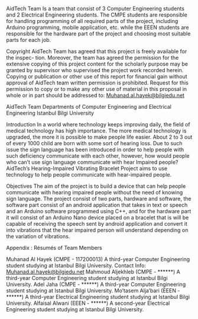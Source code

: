 AidTech Team
Is a team that consist of 3 Computer Engineering students and 2 Electrical Engineering students. The CMPE students are responsible for handling programming of all required parts of the project, including Arduino programming, mobile application, etc. while the EEEN students are responsible for the hardware part of the project and choosing most suitable parts for each job.




Copyright
AidTech Team has agreed that this project is freely available for the inspec- tion. Moreover, the team has agreed the permission for the extensive copying of this project content for the scholarly purpose may be granted by supervisor who supervised the project work recorded herein. Copying or publication or other use of this report for financial gain without approval of AidTech team written permission is prohibited. Request for this permission to copy or to make any other use of material in this proposal in whole or in part should be addressed to: Muhanad.al.hayek@bilgiedu.net


AidTech Team
Departments of Computer Engineering and Electrical Engineering
Istanbul Bilgi University

Introduction
In a world where technology keeps improving daily, the field of medical technology has high importance. The more medical technology is upgraded, the more it is possible to make people life easier. About 2 to 3 out of every 1000 child are born with some sort of hearing loss. Due to such issue the sign language has been introduced in order to help people with such deficiency communicate with each other, however, how would people who can’t use sign language communicate with hear Impaired people? AidTech’s Hearing-Impaired Vibrating Bracelet Project aims to use technology to help people communicate with hear-impaired people.

Objectives
The aim of the project is to build a device that can help people communicate with hearing impaired people without the need of knowing sign language. The project consist of two parts, hardware and software, the software part consist of an android application that takes in text or speech and an Arduino software programmed using C++, and for the hardware part it will consist of an Arduino Nano device placed on a bracelet that is will be capable of receiving the speech sent by android application and convert it into vibrations that the hear impaired person will understand depending on the variation of vibrations.


Appendix : Résumés of Team Members

Muhanad Al Hayek (CMPE - 117200013)
A third-year Computer Engineering student studying at Istanbul Bilgi University. Contact Info: Muhanad.al.hayek@bilgiedu.net
Mahmoud Aljekhleb (CMPE - ******)
A third-year Computer Engineering student studying at Istanbul Bilgi University.
Adel Jaha (CMPE - ******)
A third-year Computer Engineering student studying at Istanbul Bilgi University.
Mo’tasem Alja’bari (EEEN - ******)
A third-year Electrical Engineering student studying at Istanbul Bilgi University. 
Alfaisal Alwani (EEEN - ******)
A second-year Electrical Engineering student studying at Istanbul Bilgi University. 
